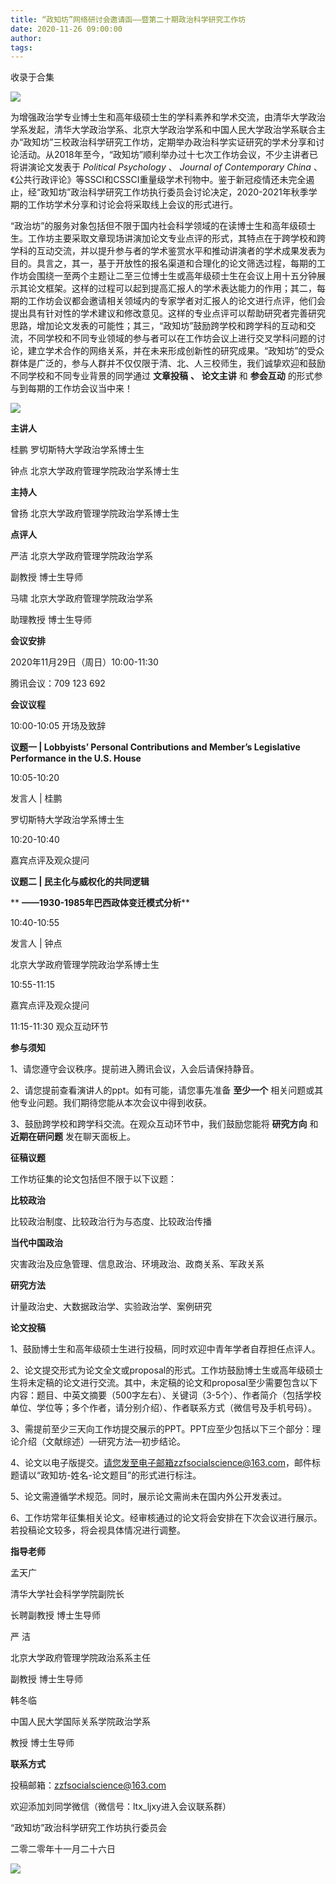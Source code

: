 ```yaml
---
title: “政知坊”网络研讨会邀请函——暨第二十期政治科学研究工作坊
date: 2020-11-26 09:00:00
author: 
tags: 
---
```



收录于合集

![](/images/207/2.png)

为增强政治学专业博士生和高年级硕士生的学科素养和学术交流，由清华大学政治学系发起，清华大学政治学系、北京大学政治学系和中国人民大学政治学系联合主办“政知坊”三校政治科学研究工作坊，定期举办政治科学实证研究的学术分享和讨论活动。从2018年至今，“政知坊”顺利举办过十七次工作坊会议，不少主讲者已将讲演论文发表于
_Political Psychology_ 、 _Journal of Contemporary China_
、《公共行政评论》等SSCI和CSSCI重量级学术刊物中。鉴于新冠疫情还未完全遏止，经“政知坊”政治科学研究工作坊执行委员会讨论决定，2020-2021年秋季学期的工作坊学术分享和讨论会将采取线上会议的形式进行。

  

“政治坊”的服务对象包括但不限于国内社会科学领域的在读博士生和高年级硕士生。工作坊主要采取文章现场讲演加论文专业点评的形式，其特点在于跨学校和跨学科的互动交流，并以提升参与者的学术鉴赏水平和推动讲演者的学术成果发表为目的。具言之，其一，基于开放性的报名渠道和合理化的论文筛选过程，每期的工作坊会围绕一至两个主题让二至三位博士生或高年级硕士生在会议上用十五分钟展示其论文框架。这样的过程可以起到提高汇报人的学术表达能力的作用；其二，每期的工作坊会议都会邀请相关领域内的专家学者对汇报人的论文进行点评，他们会提出具有针对性的学术建议和修改意见。这样的专业点评可以帮助研究者完善研究思路，增加论文发表的可能性；其三，“政知坊”鼓励跨学校和跨学科的互动和交流，不同学校和不同专业领域的参与者可以在工作坊会议上进行交叉学科问题的讨论，建立学术合作的网络关系，并在未来形成创新性的研究成果。“政知坊”的受众群体是广泛的，参与人群并不仅仅限于清、北、人三校师生，我们诚挚欢迎和鼓励不同学校和不同专业背景的同学通过
**文章投稿** **、** **论文主讲** 和 **参会互动** 的形式参与到每期的工作坊会议当中来！

  

![](/images/207/3.jpeg)

  
  

 **主讲人**

桂鹏 罗切斯特大学政治学系博士生

钟点 北京大学政府管理学院政治学系博士生

  

 **主持人**

曾扬 北京大学政府管理学院政治学系博士生

  

 **点评人**

严洁 北京大学政府管理学院政治学系

副教授 博士生导师

  

马啸 北京大学政府管理学院政治学系

助理教授 博士生导师

  

 **会议安排**

2020年11月29日（周日）10:00-11:30

  

腾讯会议：709 123 692

  

 **会议议程**

10:00-10:05 开场及致辞

  

 **议题一 | **Lobbyists’ Personal Contributions and Member’s Legislative
Performance in the U.S. House****

  

10:05-10:20

  

发言人 | 桂鹏

罗切斯特大学政治学系博士生

  

10:20-10:40

  

嘉宾点评及观众提问

  

 **议题二 | **民主化与威权化的共同逻辑****

 ** **——1930-1985年巴西政体变迁模式分析****

  

10:40-10:55

  

发言人 | 钟点

北京大学政府管理学院政治学系博士生

  

10:55-11:15

  

嘉宾点评及观众提问

  

11:15-11:30 观众互动环节  

  

 **参与须知**

1、请您遵守会议秩序。提前进入腾讯会议，入会后请保持静音。  

  

2、请您提前查看演讲人的ppt。如有可能，请您事先准备 **至少一个** 相关问题或其他专业问题。我们期待您能从本次会议中得到收获。

  

3、鼓励跨学校和跨学科交流。在观众互动环节中，我们鼓励您能将 **研究方向** 和 **近期在研问题** 发在聊天面板上。

  

 **征稿议题**

工作坊征集的论文包括但不限于以下议题：

  

 **比较政治**

比较政治制度、比较政治行为与态度、比较政治传播

  

 **当代中国政治**

灾害政治及应急管理、信息政治、环境政治、政商关系、军政关系

  

 **研究方法**

计量政治史、大数据政治学、实验政治学、案例研究

  

 **论文投稿**

1、鼓励博士生和高年级硕士生进行投稿，同时欢迎中青年学者自荐担任点评人。

  

2、论文提交形式为论文全文或proposal的形式。工作坊鼓励博士生或高年级硕士生将未定稿的论文进行交流。其中，未定稿的论文和proposal至少需要包含以下内容：题目、中英文摘要（500字左右）、关键词（3-5个）、作者简介（包括学校单位、学位等；多个作者，请分别介绍）、作者联系方式（微信号及手机号码）。

  

3、需提前至少三天向工作坊提交展示的PPT。PPT应至少包括以下三个部分：理论介绍（文献综述）—研究方法—初步结论。

  

4、论文以电子版提交。请您发至电子邮箱zzfsocialscience@163.com，邮件标题请以“政知坊-姓名-论文题目”的形式进行标注。

  

5、论文需遵循学术规范。同时，展示论文需尚未在国内外公开发表过。

  

6、工作坊常年征集相关论文。经审核通过的论文将会安排在下次会议进行展示。若投稿论文较多，将会视具体情况进行调整。

  

 **指导老师**

孟天广

清华大学社会科学学院副院长

长聘副教授 博士生导师

  

严 洁

北京大学政府管理学院政治系系主任

副教授 博士生导师

  

韩冬临

中国人民大学国际关系学院政治学系

教授 博士生导师

  

 **联系方式**

投稿邮箱：zzfsocialscience@163.com

欢迎添加刘同学微信（微信号：ltx_ljxy进入会议联系群）

  

“政知坊”政治科学研究工作坊执行委员会

二零二零年十一月二十六日

  

![](/images/207/4.jpeg)

  


